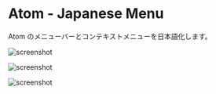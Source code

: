# Atom - Japanese Menu

Atom のメニューバーとコンテキストメニューを日本語化します。

![screenshot](https://github.com/syon/atom-japanese-menu/raw/master/screenshot.png)

![screenshot](https://github.com/syon/atom-japanese-menu/raw/master/screenshot2.png)

![screenshot](https://github.com/syon/atom-japanese-menu/raw/master/screenshot3.png)
